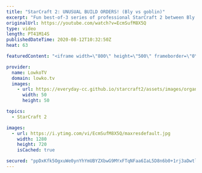 ```yaml
---
title: "StarCraft 2: UNUSUAL BUILD ORDERS! (Bly vs goblin)"
excerpt: "Fun best-of-3 series of professional StarCraft 2 between Bly and goblin. Both of these players are known for their unique approach when it comes to playing this game. As expected, we see both of them go for very unusual and uncommon strategies in this series of Zerg versus Protoss.  Get more videos &"
originalUrl: https://youtube.com/watch?v=EcmSufM8X5Q
type: video
length: PT41M14S
publishedDateTime: 2020-08-12T10:32:50Z
heat: 63

featuredContent: "<iframe width=\"800\" height=\"500\" frameborder=\"0\" src=\"https://www.youtube.com/embed/EcmSufM8X5Q\" allow=\"accelerometer; autoplay; encrypted-media; gyroscope; picture-in-picture\" allowfullscreen></iframe>"

provider:
  name: LowkoTV
  domain: lowko.tv
  images:
    - url: https://everyday-cc.github.io/starcraft2/assets/images/organizations/lowko.tv-50x50.jpg
      width: 50
      height: 50

topics:
  - StarCraft 2

images:
  - url: https://i.ytimg.com/vi/EcmSufM8X5Q/maxresdefault.jpg
    width: 1280
    height: 720
    isCached: true

secured: "ppDxKfk5OgxuWe0ynYhYmUBYZXbwG9MYxFTqNFaa6IaL5D8n6b0+1rj3aDwtl0/g2iJH6hWSyGBzHbQo6AWRa4ezdnxiT2xiA6OsG3yVinN+j8LukFRI+tnTcn5+927Kb3+ZpSCLFnHPUQ5QE9j90hc1mqc3dJA1tlbFwC3Q3iykFOzxhVWVm95SbsO4Ar4nmkpTUgupNhM4nMrmGzVAZha2LoY5j0mNpKxCFhQqrqwZ8/KlhsmNeb2HKUCLWP56Xn6H+PYx+CaqqMK2NL24deqs9wq1lpVRhAyfjdMb9e4SI+U+41kA1+FZnU7AaIsGBzqBsNktmdzswqrwlOHBiObek7f7LZQ4ddA4Zs09eorD/mjYxWb7BSjT9DsiTU4flaP0LqAKfvmqUEPcPou+Vce9XPL602fNRxP02m7r7F2+H95Q8fQbKN+Edm0KKXhV;fWOyoLSskxnvS78ZIERIKQ=="
---
```


